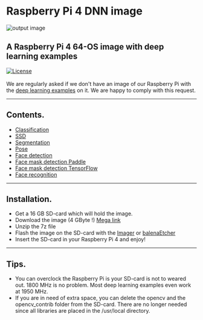 # Raspberry Pi 4 DNN image
![output image]( https://qengineering.eu/images/Water6.webp )<br/>
## A Raspberry Pi 4 64-OS image with deep learning examples
[![License](https://img.shields.io/badge/License-BSD%203--Clause-blue.svg)](https://opensource.org/licenses/BSD-3-Clause)<br/><br/>
We are regularly asked if we don't have an image of our Raspberry Pi with the [deep learning examples](https://qengineering.eu/deep-learning-examples-on-raspberry-32-64-os.html) on it. We are happy to comply with this request.

------------

## Contents.

- [Classification](https://github.com/Qengineering/TensorFlow_Lite_Classification_RPi_64-bits)
- [SSD](https://github.com/Qengineering/TensorFlow_Lite_SSD_RPi_64-bits)
- [Segmentation](https://github.com/Qengineering/TensorFlow_Lite_Segmentation_RPi_64-bit)
- [Pose](https://github.com/Qengineering/TensorFlow_Lite_Pose_RPi_64-bits)
- [Face detection](https://github.com/Qengineering/Face-detection-Raspberry-Pi-32-64-bits)
- [Face mask detection Paddle](https://github.com/Qengineering/Face-Mask-Detection-Raspberry-Pi-64-bits)
- [Face mask detection TensorFlow](https://github.com/Qengineering/TensorFlow_Lite_Face_Mask_RPi_64-bits)
- [Face recognition](https://github.com/Qengineering/Face-Recognition-Raspberry-Pi-64-bits)

------------

## Installation.

- Get a 16 GB SD-card which will hold the image. 
- Download the image (4 GByte !) [Mega link](https://mega.nz/file/Yg5V1aRZ#Si0Uv2Aof4EPT4WMMHIGUhEDZrqy7sX8DTseLGv7Sg8)
- Unzip the 7z file
- Flash the image on the SD-card with the [Imager](https://www.raspberrypi.org/software/) or [balenaEtcher](https://www.balena.io/etcher/)
- Insert the SD-card in your Raspberry Pi 4 and enjoy!

------------

## Tips.

* You can overclock the Raspberry Pi is your SD-card is not to weared out. 1800 MHz is no problem. Most deep learning examples even work at 1950 MHz.<br/>
* If you are in need of extra space, you can delete the opencv and the opencv_contrib folder from the SD-card. There are no longer needed since all libraries are placed in the /usr/local directory.

